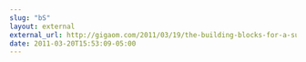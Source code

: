 ```yaml
---
slug: "bS"
layout: external
external_url: http://gigaom.com/2011/03/19/the-building-blocks-for-a-successful-api-strategy/
date: 2011-03-20T15:53:09-05:00
---
```

